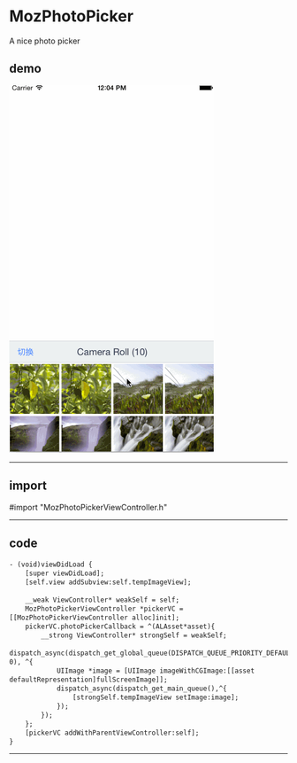 # MozPhotoPicker
A nice photo picker

## demo
![Alt text](/MozPhotoPicker.gif)

---------------------------------------
## import 
#import "MozPhotoPickerViewController.h"

---------------------------------------
## code

    - (void)viewDidLoad {
        [super viewDidLoad];
        [self.view addSubview:self.tempImageView];
        
        __weak ViewController* weakSelf = self;
        MozPhotoPickerViewController *pickerVC = [[MozPhotoPickerViewController alloc]init];
        pickerVC.photoPickerCallback = ^(ALAsset*asset){
            __strong ViewController* strongSelf = weakSelf;
            dispatch_async(dispatch_get_global_queue(DISPATCH_QUEUE_PRIORITY_DEFAULT, 0), ^{
                UIImage *image = [UIImage imageWithCGImage:[[asset  defaultRepresentation]fullScreenImage]];
                dispatch_async(dispatch_get_main_queue(),^{
                    [strongSelf.tempImageView setImage:image];
                });
            });
        };
        [pickerVC addWithParentViewController:self];
    }

---------------------------------------